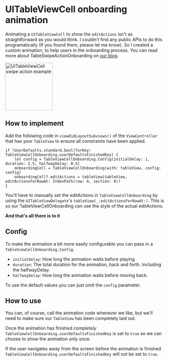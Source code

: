 # UITableViewCell onboarding animation
Animating a `UITableViewCell` to show the `editActions` isn't as straightforward as you would think. I couldn't find any public APIs to do this programatically (If you found them, please let me know). So I created a custom animation, to help users in the onboarding process. You can read more about TableSwipeActionOnboarding on [our blog](https://www.marinosoftware.com/insights/how-to-make-your-own-ios-swipe-onboarding-animation).

<img src="example.gif" alt="UITableViewCell swipe action example" width="150" />

## How to implement

Add the following code in `viewDidLayoutSubviews()` of the `ViewController` that has your `TableView` to ensure all constraints have been applied.

```
if !UserDefaults.standard.bool(forKey: TableViewCellOnboarding.userDefaultsFinishedKey) {
    let config = TableViewCellOnboarding.Config(initialDelay: 1, duration: 2.5, halfwayDelay: 0.5)
    onboardingCell = TableViewCellOnboarding(with: tableView, config: config)
    onboardingCell?.editActions = tableView(tableView, editActionsForRowAt: IndexPath(row: 0, section: 0))
}
```

You'll have to manually set the editActions in `TableViewCellOnboarding` by using the `UITableViewDelegate`'s `tableView(_:editActionsForRowAt:)`. This is so our TableViewCellOnboarding can use the style of the actual editActions.

**And that's all there is to it**

## Config
To make the animation a bit more easily configurable you can pass in a `TableViewCellOnboarding.Config`. 

- `initialDelay`: How long the animation waits before playing
- `duration`: The total duration for the animation, back and forth. Including the halfwayDelay.
- `halfwayDelay`: How long the animation waits before moving back.

To use the default values you can just omit the `config` parameter.

## How to use
You can, of course, call the animation code whenever we like, but we'll need to make sure our `TableView` has been completely laid out.

Once the animation has finished *completely* `TableViewCellOnboarding.userDefaultsFinishedKey` is set to `true` so we can choose to show the animation only once.

If the user navigates away from the screen before the animation is finished `TableViewCellOnboarding.userDefaultsFinishedKey` will *not* be set to `true`. 
